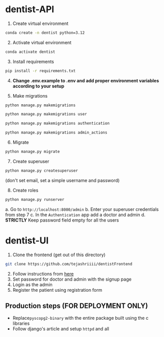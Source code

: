 # dentist-API

1. Create virtual environment

```sh
conda create -n dentist python=3.12
```

2. Activate virtual environment

```sh
conda activate dentist
```

3. Install requirements

```sh
pip install -r requirements.txt
```

4. **Change .env.example to .env and add proper environment variables according to your setup**

5. Make migrations

```sh
python manage.py makemigrations
```

```sh
python manage.py makemigrations user
```

```sh
python manage.py makemigrations authentication
```

```sh
python manage.py makemigrations admin_actions
```

6. Migrate

```sh
python manage.py migrate
```

7. Create superuser

```sh
python manage.py createsuperuser
```

(don't set email, set a simple username and password)

8. Create roles

```sh
python manage.py runserver
```

a. Go to `http://localhost:8000/admin`
b. Enter your superuser credentials from step 7
c. In the `Authentication` app add a doctor and admin
d. **STRICTLY** Keep password field empty for all the users

# dentist-UI

1. Clone the frontend (get out of this directory)

```sh
git clone https://github.com/tejashriiii/dentistFrontend
```

2. Follow instructions from [here](https://github.com/tejashriiii/dentistFrontend)
3. Set password for doctor and admin with the signup page
4. Login as the admin
5. Register the patient using registration form

## Production steps (FOR DEPLOYMENT ONLY)

- Replace`pyscopg2-binary` with the entire package built using the c libraries
- Follow django's article and setup `httpd` and all
